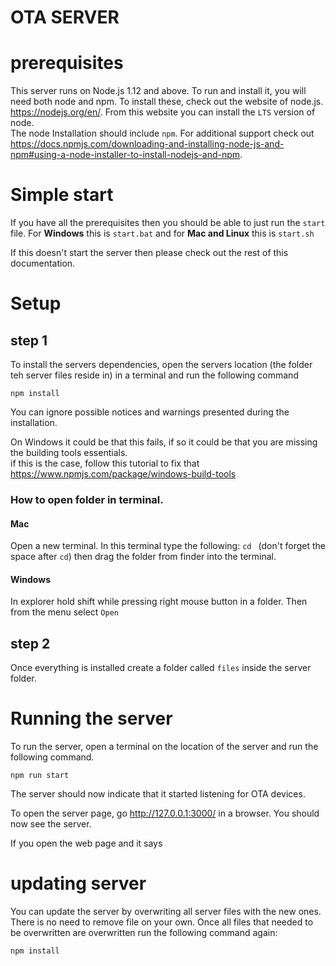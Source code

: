 # OTA SERVER

# prerequisites
This server runs on Node.js 1.12 and above. To run and install it, you will need both node and npm.
To install these, check out the website of node.js. https://nodejs.org/en/. From this website you can install the `LTS` version of node. \
The node Installation should include `npm`.
For additional support check out https://docs.npmjs.com/downloading-and-installing-node-js-and-npm#using-a-node-installer-to-install-nodejs-and-npm.


# Simple start
If you have all the prerequisites then you should be able to just run the `start` file. For **Windows** this is `start.bat` and for **Mac and Linux** this is `start.sh`

If this doesn't start the server then please check out the rest of this documentation.

# Setup

## step 1
To install the servers dependencies, open the servers location (the folder teh server files reside in) in a terminal and run the following command
```shell
npm install
```
You can ignore possible notices and warnings presented during the installation.

On Windows it could be that this fails, if so it could be that you are missing the building tools essentials. \
if this is the case, follow this tutorial to fix that https://www.npmjs.com/package/windows-build-tools

### How to open folder in terminal.
#### Mac
Open a new terminal. In this terminal type the following: `cd ` (don't forget the space after `cd`) then drag the folder from finder into the terminal.

#### Windows
In explorer hold shift while pressing right mouse button in a folder. Then from the menu select `Open `

## step 2
Once everything is installed create a folder called `files` inside the server folder.

# Running the server
To run the server, open a terminal on the location of the server and run the following command.
```shell
npm run start
```

The server should now indicate that it started listening for OTA devices.

To open the server page, go http://127.0.0.1:3000/ in a browser. You should now see the server.

If you open the web page and it says


# updating server
You can update the server by overwriting all server files with the new ones. There is no need to remove file on your own.
Once all files that needed to be overwritten are overwritten run the following command again:
```shell
npm install
```
